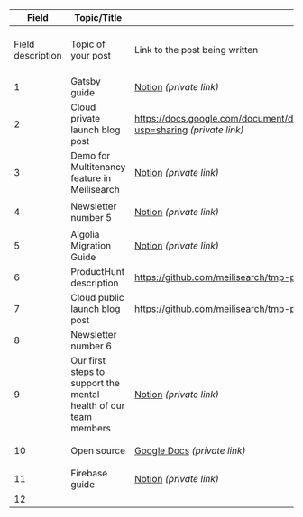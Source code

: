 | Field | Topic/Title | Link | Author | Medium | ETA | Status |
|---|---|---|---|---|---|---|
| Field description | Topic of your post | Link to the post being written | Your name | Mediums where the post will be published | Tentative date for the publication | Status of the publication process |
|1| Gatsby guide | [Notion](https://www.notion.so/meilisearch/Add-search-in-your-Gatsby-project-using-Meilisearch-Shorter-Format-f2c7a52e164b4b40b82c67e4c2e45b34) _(private link)_ | [@shivaylamba](https://github.com/shivaylamba) | [Meilisearch blog](https://blog.meilisearch.com/) | 🚨 2022-03-28 | `ready for publication` |
|2| Cloud private launch blog post | https://docs.google.com/document/d/1l_Eug7Cu8Oz86I9PjjvOIikNe4uoZcHYphgdh34TtIY/edit?usp=sharing _(private link)_ | [@tpayet](https://github.com/tpayet) | [Meilisearch blog](https://blog.meilisearch.com/) | 🚨 2022-03-31 | `editorial review in progress` |
|3| Demo for Multitenancy feature in Meilisearch | [Notion](https://www.notion.so/meilisearch/Multi-Tenant-Token-Demo-Outline-8078c73fd73e4d9792cf1dfff399c064) _(private link)_  | [@shivaylamba](https://github.com/shivaylamba) | [Meilisearch blog](https://blog.meilisearch.com/) | 🚨 2022-03-31 | `editorial review finished` |
|4| Newsletter number 5 | [Notion](https://www.notion.so/meilisearch/Newsletter-6-45d96c6c21cc4c0dab8e72c7579da0f8) _(private link)_ | [@ferdi05](https://github.com/ferdi05) & [@CaroFG](https://github.com/CaroFG) | [Meilisearch newsletter](https://us2.campaign-archive.com/home/?u=27870f7b71c908a8b359599fb&id=31f7b55f37) | 🚨 2022-04-04 | `editorial review in progress` |
|5| Algolia Migration Guide | [Notion](https://www.notion.so/meilisearch/Migration-guide-from-Algolia-to-Meilisearch-26595bf49f9a4ca39d0ec1a57349e5a1) _(private link)_ | [@shivaylamba](https://github.com/shivaylamba) | [Meilisearch documentation](https://docs.meilisearch.com/) | 🚨 2022-04-07 | `writing in progress` |
|6| ProductHunt description | https://github.com/meilisearch/tmp-public-release-cloud/issues/52 | [@qdequele](https://github.com/qdequele) | [Product Hunt](https://www.producthunt.com/) | 🚨 2022-04-07 | `not started` |
|7| Cloud public launch blog post | https://github.com/meilisearch/tmp-public-release-cloud/issues/60 | [@ferdi05](https://github.com/ferdi05) | [Meilisearch blog](https://blog.meilisearch.com/) | 🚨 2022-04-11 | `not started` |
|8| Newsletter number 6 |  | [@ferdi05](https://github.com/ferdi05) | [Meilisearch newsletter](https://us2.campaign-archive.com/home/?u=27870f7b71c908a8b359599fb&id=31f7b55f37) | 🚨 2022-05-23 | `not started` |
|9| Our first steps to support the mental health of our team members | [Notion](https://www.notion.so/meilisearch/Our-first-steps-to-support-the-mental-health-of-our-team-members-c625ba59ff564da29e33864076fe11c3) _(private link)_ | [Morgane Neff](https://meilisearch.notion.site/Morgane-Neff-ce9c8e7d86ab46a6bdd64b3164bbec25) | [Meilisearch blog](https://blog.meilisearch.com/) | 2022-03-29 | `expert review in progress` |
|10| Open source | [Google Docs](https://docs.google.com/document/d/189oourMhmzPrmP0wS9o_iC59sbRNFPChEtszS2YpWcQ/edit) _(private link)_| [@qdequele](https://github.com/qdequele) | [Meilisearch blog](https://blog.meilisearch.com/) | 2022-03-30 | `editorial review in progress` |
|11| Firebase guide | [Notion](https://www.notion.so/meilisearch/Firebase-guide-f26f200fd5944f7e8f55810b35ca1e54) _(private link)_ | [@alallema](https://github.com/alallema) | [Meilisearch blog](https://blog.meilisearch.com/) (at least) |  | `writing in progress` | 
|12|  |  |  |  |  |  | 
